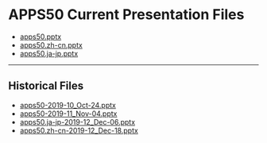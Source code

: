 <!--
This is a machine generated file,
and should not be edited,
as it will be overwritten with future updates.

If you have questions around this process
please contact Scott Cate
-->

# APPS50 Current Presentation Files

- [apps50.pptx](https://globaleventcdn.blob.core.windows.net/assets/apps/apps50/apps50.pptx)
- [apps50.zh-cn.pptx](https://globaleventcdn.blob.core.windows.net/assets/apps/apps50/apps50.zh-cn.pptx)
- [apps50.ja-jp.pptx](https://globaleventcdn.blob.core.windows.net/assets/apps/apps50/apps50.ja-jp.pptx)
---
## Historical Files
- [apps50-2019-10_Oct-24.pptx](https://globaleventcdn.blob.core.windows.net/assets/apps/apps50/apps50-2019-10_Oct-24.pptx)
- [apps50-2019-11_Nov-04.pptx](https://globaleventcdn.blob.core.windows.net/assets/apps/apps50/apps50-2019-11_Nov-04.pptx)
- [apps50.ja-jp-2019-12_Dec-06.pptx](https://globaleventcdn.blob.core.windows.net/assets/apps/apps50/apps50.ja-jp-2019-12_Dec-06.pptx)
- [apps50.zh-cn-2019-12_Dec-18.pptx](https://globaleventcdn.blob.core.windows.net/assets/apps/apps50/apps50.zh-cn-2019-12_Dec-18.pptx)


